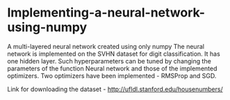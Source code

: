 # Implementing-a-neural-network-using-numpy
A multi-layered neural network created  using only numpy 
The neural network is implemented on the SVHN dataset for digit classification. It has one hidden layer. Such hyperparameters can be tuned by changing the parameters of the function Neural network and those of the implemented optimizers. Two optimizers have been implemented - RMSProp and SGD. 

Link for downloading the dataset - http://ufldl.stanford.edu/housenumbers/



